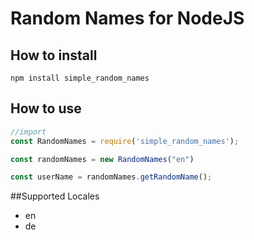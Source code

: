 # Random Names for NodeJS
## How to install
`npm install simple_random_names`
## How to use
```JavaScript
//import
const RandomNames = require('simple_random_names');

const randomNames = new RandomNames("en")

const userName = randomNames.getRandomName();
```

##Supported Locales
- en
- de
